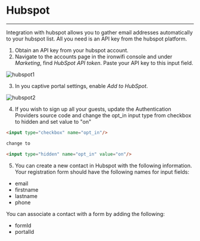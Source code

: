 # **Hubspot**

---

Integration with hubspot allows you to gather email addresses automatically to your hubspot list. All you need is an API key from the hubspot platform.

1. Obtain an API key from your hubspot account.
2. Navigate to the accounts page in the ironwifi console and under _Marketing_, find _HubSpot API token_. Paste your API key to this input field.

![hubspot1](https://raw.githubusercontent.com/IronWifi/docs/master/user_Guide/captive_portals/hubspot/hubspot0.png)

3. In you captive portal settings, enable _Add to HubSpot_.

![hubspot2](https://raw.githubusercontent.com/IronWifi/docs/master/user_Guide/captive_portals/hubspot/hubspot1.png)

4. If you wish to sign up all your guests, update the Authentication Providers source code and change the opt_in input type from checkbox to hidden and set value to "on"

```html
<input type="checkbox" name="opt_in"/>

change to

<input type="hidden" name="opt_in" value="on"/>
```

5. You can create a new contact in Hubspot with the following information. Your registration form should have the following names for input fields:

* email
* firstname
* lastname
* phone

You can associate a contact with a form by adding the following:

* formId
* portalId

